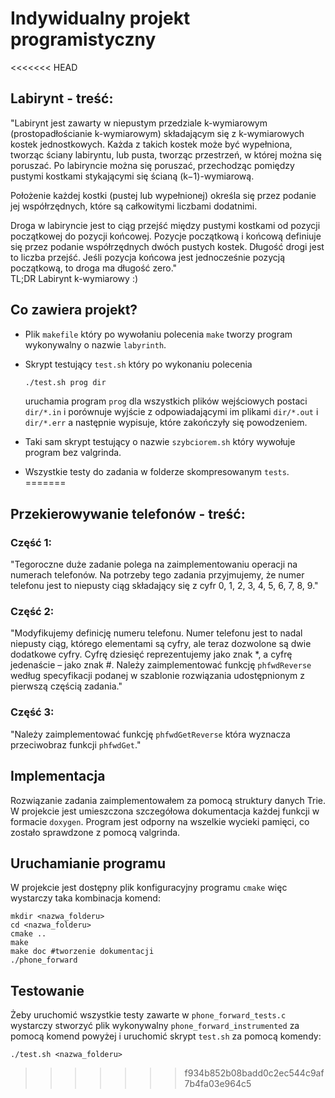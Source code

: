 # Indywidualny projekt programistyczny
<<<<<<< HEAD

## Labirynt - treść:

"Labirynt jest zawarty w niepustym przedziale k-wymiarowym (prostopadłościanie k-wymiarowym) składającym się z k-wymiarowych kostek
jednostkowych. Każda z takich kostek może być wypełniona, tworząc ściany labiryntu, lub pusta, tworząc przestrzeń, w której można się
poruszać. Po labiryncie można się poruszać, przechodząc pomiędzy pustymi kostkami stykającymi się ścianą (k−1)-wymiarową.

Położenie każdej kostki (pustej lub wypełnionej) określa się przez podanie jej współrzędnych, które są całkowitymi liczbami dodatnimi.

Droga w labiryncie jest to ciąg przejść między pustymi kostkami od pozycji początkowej do pozycji końcowej. Pozycje początkową i końcową
definiuje się przez podanie współrzędnych dwóch pustych kostek. Długość drogi jest to liczba przejść. Jeśli pozycja końcowa jest
jednocześnie pozycją początkową, to droga ma długość zero." \
TL;DR Labirynt k-wymiarowy :)

## Co zawiera projekt?

* Plik `makefile` który po wywołaniu polecenia `make` tworzy
  program wykonywalny o nazwie `labyrinth`.
* Skrypt testujący `test.sh` który po wykonaniu polecenia
    ```bash
    ./test.sh prog dir
    ```
  uruchamia program `prog` dla wszystkich plików wejściowych postaci `dir/*.in` i porównuje wyjście z odpowiadającymi im plikami `dir/*.out`
  i `dir/*.err`
  a następnie wypisuje, które zakończyły się powodzeniem.

* Taki sam skrypt testujący o nazwie `szybciorem.sh` który wywołuje program bez valgrinda.
* Wszystkie testy do zadania w folderze skompresowanym `tests`.
=======
## Przekierowywanie telefonów - treść:
### Część 1:
"Tegoroczne duże zadanie polega na zaimplementowaniu operacji na numerach telefonów.
Na potrzeby tego zadania przyjmujemy, że numer telefonu jest to niepusty ciąg składający się z cyfr 0, 1, 2, 3, 4, 5, 6, 7, 8, 9."
### Część 2:
"Modyfikujemy definicję numeru telefonu. 
Numer telefonu jest to nadal niepusty ciąg, którego elementami są cyfry, 
ale teraz dozwolone są dwie dodatkowe cyfry. Cyfrę dziesięć reprezentujemy jako znak *, a cyfrę jedenaście – jako znak #.
Należy zaimplementować funkcję `phfwdReverse` według specyfikacji podanej w szablonie
rozwiązania udostępnionym z pierwszą częścią zadania."
### Część 3:
"Należy zaimplementować funkcję `phfwdGetReverse` która wyznacza przeciwobraz
funkcji `phfwdGet`."

## Implementacja
Rozwiązanie zadania zaimplementowałem za pomocą struktury danych Trie. W projekcie jest 
umieszczona szczegółowa dokumentacja każdej funkcji w formacie `doxygen`. Program jest odporny
na wszelkie wycieki pamięci, co zostało sprawdzone z pomocą valgrinda.

## Uruchamianie programu
W projekcie jest dostępny plik konfiguracyjny programu `cmake` więc wystarczy taka kombinacja komend:
```shell
mkdir <nazwa_folderu>
cd <nazwa_folderu>
cmake ..
make
make doc #tworzenie dokumentacji
./phone_forward 
```

## Testowanie
Żeby uruchomić wszystkie testy zawarte w `phone_forward_tests.c` wystarczy
stworzyć plik wykonywalny `phone_forward_instrumented` za pomocą komend powyżej i 
uruchomić skrypt `test.sh` za pomocą komendy:
```shell
./test.sh <nazwa_folderu>
```
>>>>>>> f934b852b08badd0c2ec544c9af7b4fa03e964c5
